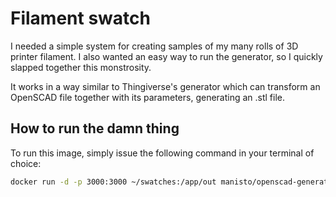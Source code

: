 # Filament swatch
I needed a simple system for creating samples of my many rolls of 3D printer filament.
I also wanted an easy way to run the generator, so I quickly slapped together this monstrosity.

It works in a way similar to Thingiverse's generator which can transform an OpenSCAD file
together with its parameters, generating an .stl file.

## How to run the damn thing
To run this image, simply issue the following command in your terminal of choice:

```bash
docker run -d -p 3000:3000 ~/swatches:/app/out manisto/openscad-generator
```